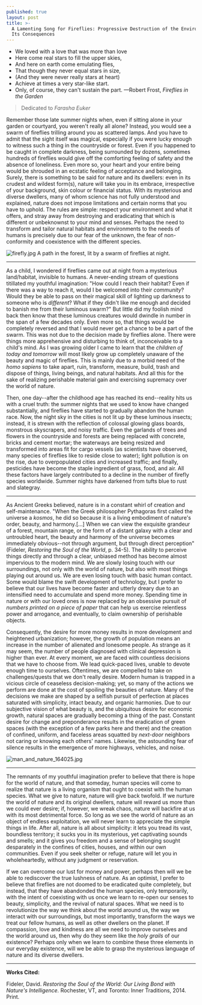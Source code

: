 ```yaml
---
published: true
layout: post
title: >-
  A Lamenting Song for Fireflies: Progressive Destruction of the Environment and
  Its Consequences
---
```



- We loved with a love that was more than love
- Here come real stars to fill the upper skies, 
- And here on earth come emulating flies,
- That though they never equal stars in size,
- (And they were never really stars at heart)
- Achieve at times a very star-like start.
- Only, of course, they can't sustain the part. —Robert Frost, *Fireflies in the Garden*

> Dedicated to *Farasha Euker*

<span class="versal r9">R</span>emember those late summer nights when, even if sitting alone in your garden or courtyard, you weren't really all alone? Instead, you would see a swarm of fireflies trilling around you as scattered lamps. And you have to admit that the sight itself was magical, especially if you were lucky enough to witness such a thing in the countryside or forest. Even if you happened to be caught in complete darkness, being surrounded by dozens, sometimes hundreds of fireflies would give off the comforting feeling of safety and the absence of loneliness. Even more so, your heart and your entire being would be shrouded in an ecstatic feeling of acceptance and belonging. Surely, there is something to be said for nature and its dwellers: even in its crudest and wildest form(s), nature will take you in its embrace, irrespective of your background, skin colour or financial status. With its mysterious and diverse dwellers, many of whom science has not fully understood and explained, nature does not impose limitations and certain norms that you have to uphold. The rules are simple: respect your environment and what it offers, and stray away from destroying and eradicating that which is different or unbeknownst to your mind and senses. Perhaps the need to transform and tailor natural habitats and environments to the needs of humans is precisely due to our fear of the unknown, the fear of non-conformity and coexistence with the different species.  

![firefly.jpg]({{site.baseurl}}/img/firefly.jpg)
   A path in the forest, lit by a swarm of fireflies at night.

*****
As a child, I wondered if fireflies came out at night from a mysterious land/habitat, invisible to humans. A never-ending stream of questions titillated my youthful imagination: "How could I reach their habitat? Even if there was a way to reach it, would I be welcomed into their *community*? Would they be able to pass on their magical skill of lighting up darkness to someone who is *different*? What if they didn't like me enough and decided to banish me from their luminous swarm?" But little did my foolish mind back then know that these luminous creatures would dwindle in number in the span of a few decades only. Even more so, that things would be completely reversed and that I would never get a chance to be a part of the swarm. This was not due to the decision made by fireflies alone. There were things more apprehensive and disturbing to think of, inconceivable to a child's mind. As I was growing older I came to learn that the *children of today and tomorrow* will most likely grow up completely unaware of the beauty and magic of fireflies. This is mainly due to a morbid need of the *homo sapiens* to take apart, ruin, transform, measure, build, trash and dispose of things, living beings, and natural habitats. And all this for the sake of realizing perishable material gain and exercising supremacy over the world of nature. 

Then, one day--after the childhood age has reached its end--reality hits us with a cruel truth: the summer nights that we used to know have changed substantially, and fireflies have started to gradually abandon the human race. Now, the night sky in the cities is not lit up by these luminous insects; instead, it is strewn with the reflection of colossal glowing glass boards, monstrous skyscrapers, and noisy traffic. Even the garlands of trees and flowers in the countryside and forests are being replaced with concrete, bricks and cement mortar; the waterways are being resized and transformed into areas fit for cargo vessels (as scientists have observed, many species of fireflies like to reside close to water); light pollution is on the rise, due to overpopulated cities and increased traffic; and finally, pesticides have become the staple ingredient of grass, food, and air. All these factors have largely contributed to a decline in the number of firefly species worldwide. Summer nights have darkened from tufts blue to rust and slategray.

*****
As Ancient Greeks believed, nature is in a constant whirl of creation and self-maintenance. "When the Greek philosopher Pythagoras first called the universe a *kosmos*, he did so because it is a living embodiment of nature's order, beauty, and harmony.[...] When we can view the exquisite grandeur of a forest, mountain range, or the form of a distant galaxy with a clear and untroubled heart, the beauty and harmony of the universe becomes immediately obvious--not through argument, but through direct perception" (Fideler, *Restoring the Soul of the World*, p. 34-5). The ability to perceive things directly and through a clear, unbiased method has become almost impervious to the modern mind. We are slowly losing touch with our surroundings, not only with the world of nature, but also with most things playing out around us. We are even losing touch with basic human contact. Some would blame the swift development of technology, but I prefer to believe that our lives have become faster and utterly dreary due to an intensified need to accumulate and spend more money. Spending time in nature or with our loved ones is now replaced by an obsessive pursuit of *numbers printed on a piece of paper* that can help us exercise relentless power and arrogance, and eventually, to claim ownership of perishable objects.

Consequently, the desire for more money results in more development and heightened urbanization; however, the growth of population means an increase in the number of alienated and lonesome people. As strange as it may seem, the number of people diagnosed with clinical depression is higher than ever. At every moment, we are faced with countless decisions that we have to choose from. We lead quick-paced lives, unable to devote enough time to ourselves. Oftentimes, we are compelled to take on challenges/quests that we don't really desire. Modern human is trapped in a vicious circle of ceaseless decision-making; yet, so many of the actions we perform are done at the cost of spoiling the beauties of nature. Many of the decisions we make are shaped by a selfish pursuit of perfection at places saturated with simplicity, intact beauty, and organic harmonies. Due to our subjective vision of what beauty is, and the ubiquitous desire for economic growth, natural spaces are gradually becoming a thing of the past. Constant desire for change and preponderance results in the eradication of green spaces (with the exception of a few parks here and there) and the creation of confined, uniform, and faceless areas squatted by *next-door* neighbors not caring or knowing each others' names. Likewise, the astounding fear of silence results in the emergence of more highways, vehicles, and noise.

![man_and_nature_164025.jpg]({{site.baseurl}}/img/man_and_nature_164025.jpg)

*****
The remnants of my youthful imagination prefer to believe that there is hope for the world of nature, and that someday, human species will come to realize that nature is a living organism that ought to coexist with the human species. What we give to nature, nature will give back twofold. If we nurture the world of nature and its original dwellers, nature will reward us more than we could ever desire; if, however, we wreak chaos, nature will backfire at us with its most detrimental force. So long as we see the world of nature as an object of endless exploitation, we will never learn to appreciate the simple things in life. After all, nature is all about simplicity: it lets you tread its vast, boundless territory; it sucks you in its mysterious, yet captivating sounds and smells; and it gives you freedom and a sense of belonging sought desparately in the confines of cities, houses, and within our own communities. Even if you seek shelter or refuge, nature will let you in wholeheartedly, without any judgment or reservation.  

If we can overcome our lust for money and power, perhaps then will we be able to rediscover the true lushness of nature. As an optimist, I prefer to believe that fireflies are not doomed to be eradicated quite completely, but instead, that they have abandonded the human species, only temporarily, with the intent of coexisting with us once we learn to re-open our senses to beauty, simplicity, and the revival of natural spaces. What we need is to revolutionize the way we think about the world around us, the way we interact with our surroundings, but most importantly, transform the ways we treat our fellow humans, as well as other dwellers on the planet. If compassion, love and kindness are all we need to improve ourselves and the world around us, then why do they seem like the *holy grails* of our existence? Perhaps only when we learn to combine these three elements in our everyday existence, will we be able to grasp the mysterious language of nature and its diverse dwellers.

*****

**Works Cited:**

Fideler, David. *Restoring the Soul of the World: Our Living Bond with Nature's Intelligence.* Rochester, VT, and Toronto: Inner Traditions, 2014. Print.
